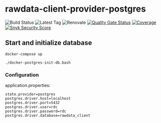 # rawdata-client-provider-postgres

![Build Status](https://img.shields.io/github/actions/workflow/status/descoped/rawdata-client-provider-postgres/coverage-and-sonar-analysis.yml)
![Latest Tag](https://img.shields.io/github/v/tag/descoped/rawdata-client-provider-postgres)
![Renovate](https://img.shields.io/badge/renovate-enabled-brightgreen.svg)
[![Quality Gate Status](https://sonarcloud.io/api/project_badges/measure?project=descoped_rawdata-client-provider-postgres&metric=alert_status)](https://sonarcloud.io/summary/new_code?id=descoped_rawdata-client-provider-postgres) [![Coverage](https://sonarcloud.io/api/project_badges/measure?project=descoped_rawdata-client-provider-postgres&metric=coverage)](https://sonarcloud.io/summary/new_code?id=descoped_rawdata-client-provider-postgres)
[![Snyk Security Score](https://snyk.io/test/github/descoped/rawdata-client-provider-postgres/badge.svg)](https://snyk.io/test/github/descoped/rawdata-client-provider-postgres)

## Start and initialize database

```
docker-compose up
```

```
./docker-postgres-init-db.bash
```

### Configuration

application.properties:

```
state.provider=postgres
postgres.driver.host=localhost
postgres.driver.port=5432
postgres.driver.user=rdc
postgres.driver.password=rdc
postgres.driver.database=rawdata_client
```
